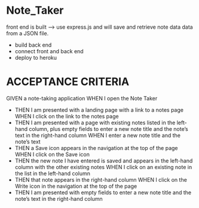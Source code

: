 # Note_Taker

front end is built
--> use express.js and will save and retrieve note data data from a JSON file.

* build back end
* connect front and back end
* deploy to heroku

# ACCEPTANCE CRITERIA
GIVEN a note-taking application
WHEN I open the Note Taker
 - THEN I am presented with a landing page with a link to a notes page
WHEN I click on the link to the notes page
 - THEN I am presented with a page with existing notes listed in the left-hand column, plus empty fields to enter a new note title and the note’s text in the right-hand column
WHEN I enter a new note title and the note’s text
 - THEN a Save icon appears in the navigation at the top of the page
WHEN I click on the Save icon
 - THEN the new note I have entered is saved and appears in the left-hand column with the other existing notes
WHEN I click on an existing note in the list in the left-hand column
 - THEN that note appears in the right-hand column
WHEN I click on the Write icon in the navigation at the top of the page
 - THEN I am presented with empty fields to enter a new note title and the note’s text in the right-hand column

